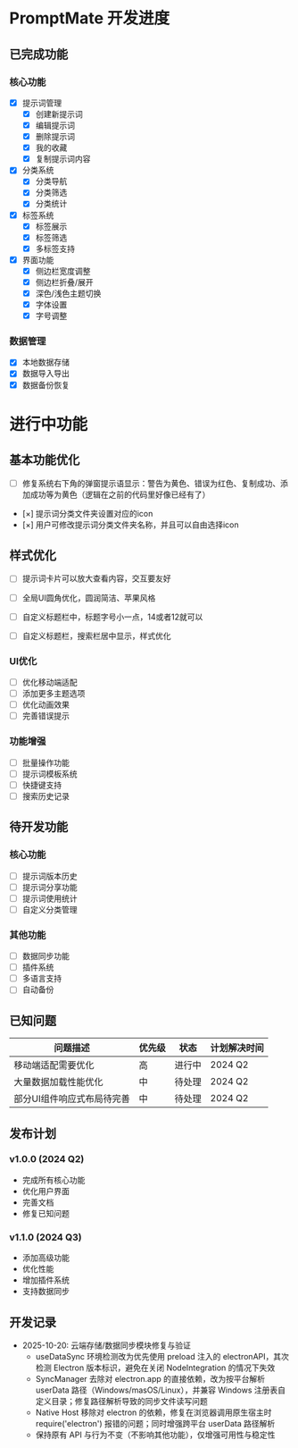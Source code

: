 # PromptMate 开发进度

## 已完成功能

### 核心功能
- [x] 提示词管理
  - [x] 创建新提示词
  - [x] 编辑提示词
  - [x] 删除提示词
  - [x] 我的收藏
  - [x] 复制提示词内容
  
- [x] 分类系统
  - [x] 分类导航
  - [x] 分类筛选
  - [x] 分类统计
  
- [x] 标签系统
  - [x] 标签展示
  - [x] 标签筛选
  - [x] 多标签支持

- [x] 界面功能
  - [x] 侧边栏宽度调整
  - [x] 侧边栏折叠/展开
  - [x] 深色/浅色主题切换
  - [x] 字体设置
  - [x] 字号调整

### 数据管理
- [x] 本地数据存储
- [x] 数据导入导出
- [x] 数据备份恢复

# 进行中功能

## 基本功能优化
- [ ] 修复系统右下角的弹窗提示语显示：警告为黄色、错误为红色、复制成功、添加成功等为黄色（逻辑在之前的代码里好像已经有了）
- [×] 提示词分类文件夹设置对应的icon
- [×] 用户可修改提示词分类文件夹名称，并且可以自由选择icon

## 样式优化
- [ ] 提示词卡片可以放大查看内容，交互要友好
- [ ] 全局UI圆角优化，圆润简洁、苹果风格
- [ ] 自定义标题栏中，标题字号小一点，14或者12就可以
- [ ] 自定义标题栏，搜索栏居中显示，样式优化


### UI优化
- [ ] 优化移动端适配
- [ ] 添加更多主题选项
- [ ] 优化动画效果
- [ ] 完善错误提示

### 功能增强
- [ ] 批量操作功能
- [ ] 提示词模板系统
- [ ] 快捷键支持
- [ ] 搜索历史记录

## 待开发功能

### 核心功能
- [ ] 提示词版本历史
- [ ] 提示词分享功能
- [ ] 提示词使用统计
- [ ] 自定义分类管理

### 其他功能
- [ ] 数据同步功能
- [ ] 插件系统
- [ ] 多语言支持
- [ ] 自动备份

## 已知问题

| 问题描述 | 优先级 | 状态 | 计划解决时间 |
|---------|-------|------|------------|
| 移动端适配需要优化 | 高 | 进行中 | 2024 Q2 |
| 大量数据加载性能优化 | 中 | 待处理 | 2024 Q2 |
| 部分UI组件响应式布局待完善 | 中 | 待处理 | 2024 Q2 |

## 发布计划

### v1.0.0 (2024 Q2)
- 完成所有核心功能
- 优化用户界面
- 完善文档
- 修复已知问题

### v1.1.0 (2024 Q3)
- 添加高级功能
- 优化性能
- 增加插件系统
- 支持数据同步 

## 开发记录
- 2025-10-20: 云端存储/数据同步模块修复与验证
  - useDataSync 环境检测改为优先使用 preload 注入的 electronAPI，其次检测 Electron 版本标识，避免在关闭 NodeIntegration 的情况下失效
  - SyncManager 去除对 electron.app 的直接依赖，改为按平台解析 userData 路径（Windows/masOS/Linux），并兼容 Windows 注册表自定义目录；修复路径解析导致的同步文件读写问题
  - Native Host 移除对 electron 的依赖，修复在浏览器调用原生宿主时 require('electron') 报错的问题；同时增强跨平台 userData 路径解析
  - 保持原有 API 与行为不变（不影响其他功能），仅增强可用性与稳定性